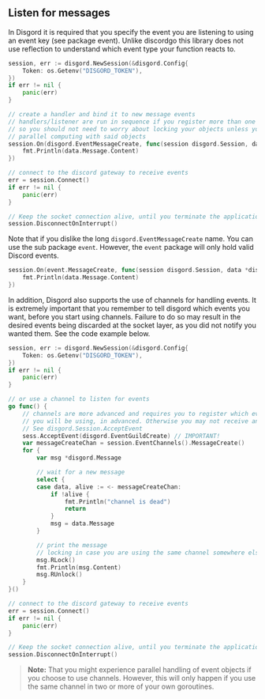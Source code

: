## Listen for messages

In Disgord it is required that you specify the event you are listening to using an event key (see package event). Unlike discordgo this library does not use reflection to understand which event type your function reacts to.
```go
session, err := disgord.NewSession(&disgord.Config{
    Token: os.Getenv("DISGORD_TOKEN"),
})
if err != nil {
    panic(err)
}

// create a handler and bind it to new message events
// handlers/listener are run in sequence if you register more than one
// so you should not need to worry about locking your objects unless you do any
// parallel computing with said objects
session.On(disgord.EventMessageCreate, func(session disgord.Session, data *disgord.MessageCreate) {
    fmt.Println(data.Message.Content)
})

// connect to the discord gateway to receive events
err = session.Connect()
if err != nil {
    panic(err)
}

// Keep the socket connection alive, until you terminate the application
session.DisconnectOnInterrupt()
```

Note that if you dislike the long `disgord.EventMessageCreate` name. You can use the sub package `event`. However, the `event` package will only hold valid Discord events.
```go 
session.On(event.MessageCreate, func(session disgord.Session, data *disgord.MessageCreate) {
    fmt.Println(data.Message.Content)
})
```

In addition, Disgord also supports the use of channels for handling events. It is extremely important that you remember to tell disgord which events you want, before you start using channels. Failure to do so may result in the desired events being discarded at the socket layer, as you did not notify you wanted them. See the code example below.
```go
session, err := disgord.NewSession(&disgord.Config{
    Token: os.Getenv("DISGORD_TOKEN"),
})
if err != nil {
    panic(err)
}

// or use a channel to listen for events
go func() {
    // channels are more advanced and requires you to register which event-channels
    // you will be using, in advanced. Otherwise you may not receive an event on the given channel.
    // See disgord.Session.AcceptEvent
    sess.AcceptEvent(disgord.EventGuildCreate) // IMPORTANT!
    var messageCreateChan = session.EventChannels().MessageCreate()
    for {
        var msg *disgord.Message

        // wait for a new message
        select {
        case data, alive := <- messageCreateChan:
            if !alive {
                fmt.Println("channel is dead")
                return
            }
            msg = data.Message
        }

        // print the message
        // locking in case you are using the same channel somewhere else as well
        msg.RLock()
        fmt.Println(msg.Content)
        msg.RUnlock()
    }
}()

// connect to the discord gateway to receive events
err = session.Connect()
if err != nil {
    panic(err)
}

// Keep the socket connection alive, until you terminate the application
session.DisconnectOnInterrupt()
```

> **Note:** That you might experience parallel handling of event objects if you choose to use channels. However, this will only happen if you use the same channel in two or more of your own goroutines.
